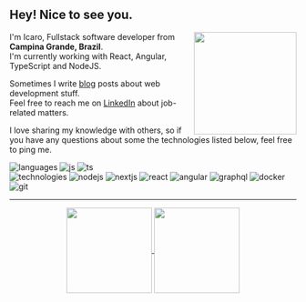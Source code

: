 ## Hey! Nice to see you.

<img align="right" height="180" src="https://media.giphy.com/media/jTNG3RF6EwbkpD4LZx/giphy.gif" />

I'm Icaro, Fullstack software developer from <img src="https://cdn-icons-png.flaticon.com/512/3909/3909370.png" width="13"/> <b>Campina Grande, Brazil</b>. <br>
I'm currently working with React, Angular, TypeScript and NodeJS. <br>

Sometimes I write [blog](https://icaro.dev.br/) posts about web development stuff. <br>
Feel free to reach me on [LinkedIn](https://www.linkedin.com/in/icaroov/) about job-related matters. <br>

I love sharing my knowledge with others, so if you have any questions about some the technologies listed below, feel free to ping me.<br>

![languages](https://img.shields.io/static/v1?label=&message=languages:&color=555&style=flat-square)
![js](https://img.shields.io/static/v1?logo=javascript&label=&message=javascript&color=111&logoColor=AAA&style=flat-square&link=)
![ts](https://img.shields.io/static/v1?logo=typescript&label=&message=typescript&color=111&logoColor=AAA&style=flat-square)
&nbsp;&nbsp;&nbsp;
<br>
![technologies](https://img.shields.io/static/v1?label=&message=technologies:&color=555&style=flat-square)
![nodejs](https://img.shields.io/static/v1?logo=node.js&label=&message=node.js&color=111&logoColor=AAA&style=flat-square)
![nextjs](https://img.shields.io/static/v1?logo=next.js&label=&message=next.js&color=111&logoColor=AAA&style=flat-square)
![react](https://img.shields.io/static/v1?logo=react&label=&message=react&color=111&logoColor=AAA&style=flat-square)
![angular](https://img.shields.io/static/v1?logo=angular&label=&message=angular&color=111&logoColor=AAA&style=flat-square)
![graphql](https://img.shields.io/static/v1?logo=graphql&label=&message=graphql&color=111&logoColor=AAA&style=flat-square)
![docker](https://img.shields.io/static/v1?logo=docker&label=&message=docker&color=111&logoColor=AAA&style=flat-square)
![git](https://img.shields.io/static/v1?logo=git&label=&message=git&color=111&logoColor=AAA&style=flat-square)

---

<p align="center">
  <a href="https://github.com/icaroov">
    <img
      align="center"
      height="150em"
      src="https://github-readme-stats.vercel.app/api?username=icaroov&show_icons=true&include_all_commits=true&count_private=true&theme=dark&hide=issues"
    />
  </a>
  <a href="https://github.com/icaroov">
    <img
      align="center"
      height="150em"
      src="https://github-readme-stats.vercel.app/api/top-langs/?username=icaroov&show_icons=true&include_all_commits=true&count_private=true&layout=compact&theme=dark"
    />
  </a>
</p>

